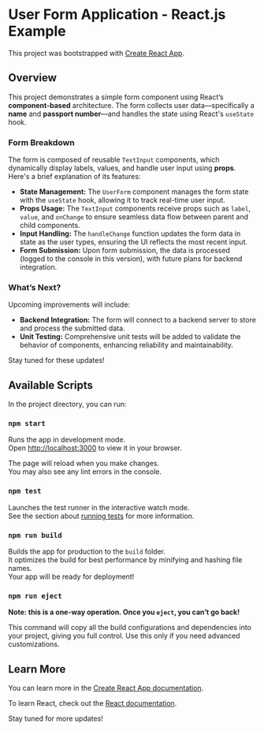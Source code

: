 # User Form Application - React.js Example

This project was bootstrapped with [Create React App](https://github.com/facebook/create-react-app).

## Overview

This project demonstrates a simple form component using React’s **component-based** architecture. The form collects user data—specifically a **name** and **passport number**—and handles the state using React's `useState` hook.

### Form Breakdown

The form is composed of reusable `TextInput` components, which dynamically display labels, values, and handle user input using **props**. Here's a brief explanation of its features:

- **State Management:** The `UserForm` component manages the form state with the `useState` hook, allowing it to track real-time user input.
- **Props Usage:** The `TextInput` components receive props such as `label`, `value`, and `onChange` to ensure seamless data flow between parent and child components.
- **Input Handling:** The `handleChange` function updates the form data in state as the user types, ensuring the UI reflects the most recent input.
- **Form Submission:** Upon form submission, the data is processed (logged to the console in this version), with future plans for backend integration.

### What’s Next?

Upcoming improvements will include:

- **Backend Integration:** The form will connect to a backend server to store and process the submitted data.
- **Unit Testing:** Comprehensive unit tests will be added to validate the behavior of components, enhancing reliability and maintainability.

Stay tuned for these updates!

## Available Scripts

In the project directory, you can run:

### `npm start`

Runs the app in development mode.  
Open [http://localhost:3000](http://localhost:3000) to view it in your browser.

The page will reload when you make changes.  
You may also see any lint errors in the console.

### `npm test`

Launches the test runner in the interactive watch mode.  
See the section about [running tests](https://facebook.github.io/create-react-app/docs/running-tests) for more information.

### `npm run build`

Builds the app for production to the `build` folder.  
It optimizes the build for best performance by minifying and hashing file names.  
Your app will be ready for deployment!

### `npm run eject`

**Note: this is a one-way operation. Once you `eject`, you can’t go back!**

This command will copy all the build configurations and dependencies into your project, giving you full control. Use this only if you need advanced customizations.

## Learn More

You can learn more in the [Create React App documentation](https://facebook.github.io/create-react-app/docs/getting-started).

To learn React, check out the [React documentation](https://reactjs.org/).


Stay tuned for more updates!
